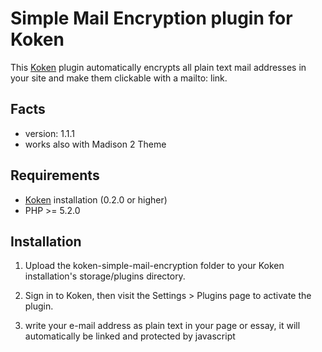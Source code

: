 Simple Mail Encryption plugin for Koken
=================================

This [Koken](http://koken.me) plugin automatically encrypts all plain text mail addresses in your site and make them clickable with a mailto: link.

Facts
-----
- version: 1.1.1
- works also with Madison 2 Theme

Requirements
------------
- [Koken](http://koken.me) installation (0.2.0 or higher)
- PHP >= 5.2.0

Installation
------------
1. Upload the koken-simple-mail-encryption folder to your Koken installation's storage/plugins directory.

2. Sign in to Koken, then visit the Settings > Plugins page to activate the plugin.

3. write your e-mail address as plain text in your page or essay, it will automatically be linked and protected by javascript